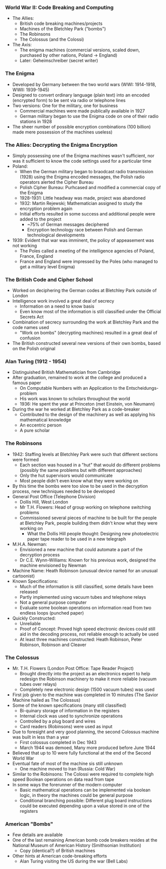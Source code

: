 ### World War II: Code Breaking and Computing
 - The Allies:
	 - British code breaking machines/projects
	 - Machines of the Bletchley Park ("bombs")
	 - The Robinsons
	 - The Colossus (and the Colossi)
 - The Axis:
	 - The enigma machines (commercial versions, scaled down, purchased by other nations, Poland -> England)
	 - Later: Geheimschreiber (secret writer)

### The Enigma
 - Developed by Germany between the two world wars (WWI: 1914-1918, WWII: 1939-1945)
 - Designed to convert ordinary language (plain text) into an encoded (encrypted form) to be sent via radio or telephone lines
 - Two versions: One for the military, one for business
	 - Commercial machines were made publically available in 1927
	 - German military began to use the Enigma code on one of their radio stations in 1928
 - The sheer number of possible encryption combinations (100 billion) made mere possession of the machines useless)

### The Allies: Decrypting the Enigma Encryption
 - Simply possessing one of the Enigma machines wasn't sufficient, nor was it sufficient to know the code settings used for a particular time
 - Poland:
	 - When the German military began to braodcast radio transmission (1928) using the Enigma encoded messages, the Polish radio operators alerted the Cipher Bureau
	 - Polish Cipher Bureau: Purhcased and modified a commercial copy of the Enigma
	 - 1928-1931: Little headway was made, project was abandoned
	 - 1932: Martin Rejewski; Mathematician assigned to study the encryption problem again
	 - Initial efforts resulted in some success and additional people were added to the project
		 - ~75% of German messages deciphered
		 - Encryption technology race between Polish and German technological developments
 - 1939: Evident that war was imminent, the policy of appeasement was not working
	 - The Poles called a meeting of the intelligence agencies of Poland, France, England
	 - France and England were impressed by the Poles (who managed to get a military level Enigma)

### The British Code and Cipher School
 - Worked on deciphering the German codes at Bletchley Park outside of London
 - Intelligence work involved a great deal of secrecy
	 - Information on a need to know basis
	 - Even know most of the information is still classified under the Official Secrets Act
 - Combination of secrecy surrounding the work at Bletchley Park and the code names used
	 - "Work on bombs" (decrypting machines) resulted in a great deal of confusion
 - The British constructed several new versions of their own bombs, based on the Polish original

### Alan Turing (1912 - 1954)
 - Distinguished British Mathematician from Cambridge
 - After graduation, remained to work at the college and produced a famous paper
	 - On Computable Numbers with an Application to the Entscheidungs-problem
	 - His work was known to scholars throughout the world
	 - 1936: He spent the year at Princeton (met Einstein, von Neumann)
 - During the war he worked at Bletchley Park as a code-breaker
	 - Contributed to the design of the machinery as well as applying his mathematical knowledge
	 - An eccentric person
	 - A pure scholar

### The Robinsons
 - 1942: Staffing levels at Bletchley Park were such that different sections were formed
	 - Each section was housed in a "hut" that would do different problems (possibly the same problems but with different approaches)
	 - Only the hut supervisors would communicate
	 - Most people didn't even know what they were working on
 - By this time the bombs were too slow to be used in the decryption process, new techniques needed to be developed
 - General Post Office (Telephone Division)
	 - Dollis Hill, West London
	 - Mr T.H. Flowers: Head of group working on telephone switching problems
	 - Commissioned several pieces of machine to be built for the people at Bletchley Park, people building them didn't know what they were working on
		 - What the Dollis Hill people thought: Designing new photoelectric paper tape reader to be used in a new telegraph
 - M.H.A. Newman:
	 - Envisioned a new machine that could automate a part of the decryption process
	 - Dr C.E. Wynn-Williams: Known for his previous work, designed the machine envisioned by Newman
 - Machine Name: Heath Robinson (unusual device named for an unusual cartoonist)
 - Known Specifications:
	 - Much of the information is still classified, some details have been released
	 - Partly implemented using vacuum tubes and telephone relays
	 - Not a general purpose computer
	 - Evaluate some boolean operations on information read from two endless loops (punched paper)
 - Quickly Constructed:
	 - Unreliable
	 - Proof of Concept: Proved high speed electronic devices could still aid in the decoding process, not reliable enough to actually be used
	 - At least three machines constructed: Heath Robinson, Peter Robinson, Robinson and Cleaver

### The Colossus
 - Mr. T.H. Flowers (London Post Office: Tape Reader Project)
	 - Brought directly into the project as an electronics expert to help redesign the Robinson machinery to make it more reliable (vacuum tubes over relays)
	 - Completely new electronic design (1500 vacuum tubes) was used
 - First job given to the machine was completed in 10 minutes (The Savior Machine hailed as The Colossus)
 - Some of the known specifications (many still classified)
	 - Bi-quinary storage of information in the registers
	 - Internal clock was used to synchronize operations
	 - Controlled by a plug board and wires
	 - Card readers (Robinsons) were used as input
 - Due to foresight and very good planning, the second Colossus machine was built in less than a year
	 - First colossus completed in Dec 1943
	 - March 1944 was demoed,  Many more produced before June 1944
 - Believed that up to 10 were fully functional at the end of the Second World War
 - Eventual fate of most of the machine sis still unknown
	 - One machine moved to Iran (Russia: Cold War)
 - Similar to the Robinsons: The Colossi were required to complete high speed Boolean operations on data read from tape
 - In some ways the forerunner of the modern computer
	 - Basic mathematical operations can be implemented via boolean logic, in theory the machines could be general purpose
	 - Conditional branching possible: Different plug board instructions could be executed depending upon a value stored in one of the registers

### American "Bombs"
 - Few details are available
 - One of the last remaining American bomb code breakers resides at the National Museum of American History (Smithsonian Institution)
	 - Copy (identical?) of British machines
 - Other hints at American code-breaking efforts
	 - Alan Turing visiting the US during the war (Bell Labs)
